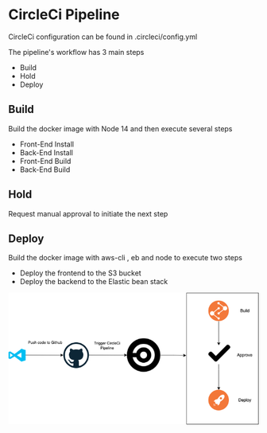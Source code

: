 # CircleCi Pipeline

CircleCi configuration can be found in .circleci/config.yml

The pipeline's workflow has 3 main steps
- Build
- Hold
- Deploy

## Build
Build the docker image with Node 14 and then execute several steps
- Front-End Install
- Back-End Install
- Front-End Build
- Back-End Build

## Hold
Request manual approval to initiate the next step

## Deploy
Build the docker image with aws-cli , eb and node to execute two steps
- Deploy the frontend to the S3 bucket
- Deploy the backend to the Elastic bean stack

![alt text](./pipeline.png)
